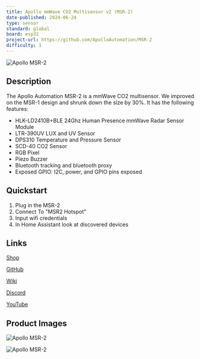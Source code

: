 ```yaml
---
title: Apollo mmWave CO2 Multisensor v2 (MSR-2)
date-published: 2024-06-24
type: sensor
standard: global
board: esp32
project-url: https://github.com/ApolloAutomation/MSR-2
difficulty: 1
---
```


![Apollo MSR-2](Apollo-MSR-2.jpeg "Apollo MSR-2")

## Description

The Apollo Automation MSR-2 is a mmWave CO2 multisensor. We improved on the MSR-1 design and shrunk down the size by 30%. It has the following features:

- HLK-LD2410B+BLE 24Ghz Human Presence mmWave Radar Sensor Module
- LTR-390UV LUX and UV Sensor
- DPS310 Temperature and Pressure Sensor
- SCD-40 CO2 Sensor
- RGB Pixel
- Piezo Buzzer
- Bluetooth tracking and bluetooth proxy
- Exposed GPIO: I2C, power, and GPIO pins exposed

## Quickstart

1. Plug in the MSR-2
2. Connect To "MSR2 Hotspot"
3. Input wifi credentials
4. In Home Assistant look at discovered devices

## Links

[Shop](https://apolloautomation.com/products/msr-2)

[GitHub](https://github.com/ApolloAutomation/MSR-2)

[Wiki](https://wiki.apolloautomation.com/)

[Discord](https://discord.gg/mMNgQPyF94)

[YouTube](https://www.youtube.com/@ApolloAutomation)

## Product Images

![Apollo MSR-2](Apollo-MSR-2.jpeg "Apollo MSR-2")

![Apollo MSR-2](Apollo-MSR-2-2.jpeg "Apollo MSR-2")
